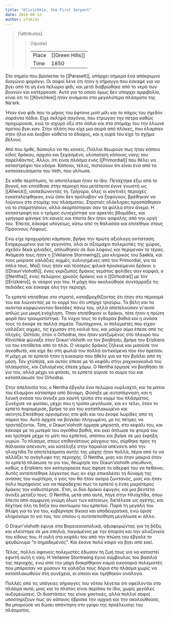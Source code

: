 ```yaml
---
title: "Klivichkie, the First Serpent"
date: 2016-08-12
author: sfakias
---
```


> [!attributes]
> 
> > [!quote]
> >
> > | | |
> > | --- | --- |
> > | Place | [[Green Hills]] |
> > | Time | 1850 |

Στο σημείο που βρίσκεται το [[Paraselt]], υπάρχει σήμερα ένα απόκρυμνο διαγώνιο
φαράγγι. Οι σοφοί λένε ότι ήταν η σήραγγα που έσκαψε για να βγει από τη γη ένα
πελώριο φίδι, και μετά διαβρώθηκε από το νερό των βουνών και κατέρρευσε. Αυτό
για το οποίο όμως δεν υπάρχει αμφιβολία, είναι ότι το [[Klivichkie]] ήταν ανάμεσα
στα μεγαλύτερα πλάσματα της Na'erk.

Ήταν ένα φίδι που το μήκος του έφτανε μισό μίλι και το πάχος του σχεδόν
σαράντα πόδια. Είχε σκληρά σαγόνια, που έτρωγαν την πέτρα καθώς προχωρούσε,
ενώ το ισχυρό οξύ στο σάλιο και στο στομάχι του την έλιωνε προτού βγει καν.
Στην πλάτη του είχε μια σειρά από πλάκες, που έλαμπαν στον ήλιο και έκοβαν
κάθετα το έδαφος, και η ουρά του είχε το σχήμα βέλους.

Από που ήρθε, δύσκολο να πει κανείς. Πολλοί θεωρούν πως ήταν κάποιο είδος
δράκου, αρχαίο και ξεχασμένο, υλοποίηση κάποιας νίκης του παρελθόντος. Άλλοι,
ότι είναι πλάσμα ενός [[Primordial]] που θέλει να καταστρέψει τον κόσμο. Κάποιοι,
τέλος, πιστεύουν ότι είναι ένα από τα κατασκευάσματα του Veth, που γλίτωσε.

Σε κάθε περίπτωση, το αποτέλεσμα ήταν το ίδιο. Πετάχτηκε έξω από το βουνό, και
επιτέθηκε στην περιοχή που μετέπειτα έγινε γνωστή ως [[Allwick]], ισοπεδώνοντάς τη.
Γρήγορα, όλες οι κοντινές περιοχές εγκαταλείφθηκαν, ενώ όσοι δεν πρόλαβαν να
ξεφύγουν, βρέθηκαν να λιώνουν στο στομάχι του πλάσματος. Στρατιές ολόκληρες
προσπάθησαν να το σταματήσουν, αλλά σκορπίστηκαν σαν τα φύλλα στον άνεμο. Η
καταστροφή και ο τρόμος συνεχίστηκε για αρκετές βδομάδες, και γρήγορα φάνηκε
ότι κανείς και τίποτα δεν ήταν ασφαλής από την οργή του. Έπειτα, έσκαψε
υπογείως, κάτω από τη θάλασσα και επιτέθηκε στους Πράσινους Λόφους.

Ενώ είχε προχωρήσει κάμποσο, βρήκε την πρώτη αξιόλογη αντίσταση. Ενημερωμένοι
για τα γεγονότα, όλοι οι αξιόμαχοι πολεμιστές της χώρας, σχεδόν δέκα χιλιάδες,
απλώθηκαν σε δυο λόφους και περίμεναν το τέρας. Ανάμεσά τους ήταν η [[Veilanne
Stοrmwing]], μια κληρικός του Saekla, και τους μοίρασε γαλάζιες αιχμές,
ευλογημένες από τον Primordial, για τα όπλα τους. Μαζί τους ήταν και τέσσερις
φιλικά προσκείμενοι δράκοι: o [[Draun'vlohoth]], ένας γκριζωπός δράκος γεμάτος
φολίδες σαν καρφιά, ο [[Nentha]], ένας πελώριος χρυσός δράκος και ο [[Orhodrai]] με
τον [[Erizkiero]], οι νεαροί γιοι του. Η μάχη που ακολούθησε συντάρραξε τις
πεδιάδες και έσκαψε όλη την περιοχή.

To ερπετό επιτέθηκε στο στρατό, καταβροχθίζοντας ότι ήταν στο πέρασμά του και
λιώνοντας με το κορμί του ότι υπήρχε τριγύρω. Τα βέλη και τα ακόντια
καρφώνονταν δεκάδες πάνω του, αλλά αποτελούσαν γι'αυτό απλώς μια μικρή
ενόχληση. Όταν επιτέθηκαν οι δράκοι, τότε ήταν η πρώτη φορά που τραυματίστηκε:
Τα νύχια τους το έγδαραν βαθιά και η ανάσα τους το έκαψε σε πολλά σημεία.
Ταυτόχρονα, οι πολεμιστές που είχαν γαλάζιες αιχμές, τις έχωσαν στη κοιλιά
του, και μαύρο αίμα έπεσε από τις πληγές. Ωστόσο, όταν ο Orhodrai, που ήταν
γατζωμένος στο πλευρό του Klivichkie φώναξε στον Draun'vlohoth να τον
βοηθήσει, βρήκε τον Erizkiero να του επιτίθεται από το πλάι. Ο νεαρός δράκος
ζήλευε και μισούσε τον αγκαθωτό, και είχε δει στη φωλιά του πολλά αντικείμενα
που του άρεσαν. Η μάχη με το ερπετό ήταν η ευκαιρία που ήθελε για να τον
βγάλει από τη μέση. Τον χτύπησε, και αυτός έπεσε με το κεφάλι στην
ραχοκοκκαλιά του πλάσματος, και ζαλισμένος έπεσε χάμω. Ο Nentha όρμησε να
βοηθήσει το γιο του, αλλά μέχρι να φτάσει, το ερπετό γύρισε το σώμα του και
καταπλάκωσε τον Orhodrai.

Στην απελπισία του, ο Nentha έβγαλε ένα πελώριο ουρλιαχτό, και τα μάτια του
έλαμψαν κάτασπρα από δύναμη. Φύσηξε με αυταπάρνηση, και η λευκή ανάσα του
άνοιξε μια καυτή τρύπα στο κορμί του πλάσματος. Συνέχισε να φυσάει, μέχρι που
η τρύπα μεγάλωσε, και εν τέλει, όταν το ερπετό παραμέρισε, βρήκε το γιο του
καταπλακωμένο και ακίνητο.Επιτέθηκε οργισμένος στο φίδι και του έκοψε λωρίδες
από τη σάρκα του. Αυτό άρχισε να βογκάει πληγωμένο, με τις πέτρες να
τραντάζονται. Τότε, ο Draun'vlohoth όρμησε μπροστά, στο κεφάλι του, και έσκαψε
με τα μυτερά του αγκάθια βαθιά, και εκεί άπλωσε τα φτερά του και τρύπησε μέχρι
το μάτι του ερπετού, απόπου και βγήκε σε μια έκρηξη υγρών. To πλασμα, στους
επιθανάτιους ρόγχους του, σύρθηκε προς τη θάλασσα απέναντι, και κατέληξε στην
παραλία απέναντι από την ηλιαχτίδα.Τα αποτελέσματα αυτής της μάχης ήταν πολλά,
πέρα από το να αλλάξει το ανάγλυφο της περιοχής. Ο Nentha, μιας και ήταν
μακριά όταν το ερπετό πλάκωσε το γιο του, θεώρησε τον Draun'vlohoth υπεύθυνο,
καθώς ο Erizkiero τον κατηγορούσε πως άφησε το αδερφό του να πεθάνει. Αυτός
αντεπιτέθηκε λέγοντας πως αν είχε επικαλέσει τη δύναμη της ανάσας του
νωρίτερα, ο γιος του θα ήταν ακόμα ζωντανός, μιας και ήταν πολύ περήφανος για
να παραδεχτεί πως το ερπετό η ένας μικρότερος δράκος τον καθυστέρησε. Έτσι, οι
δύο δράκοι έφυγαν, και μια βεντέτα άνοιξε μεταξύ τους. Ο Nentha, μετά από
αυτό, πήγε στην Ηλιαχτίδα, όπου έπειτα από σύμφωνη γνώμη όλων των κατοίκων,
διετέλεσε ως ηγέτης, και δέχτηκε όλη τη δόξα του σκοτωμού του ερπετού. Παρά τη
μεγάλη του θλίψη για το γιο του, κυβέρνησε δίκαια και υποδειγματικά, ενώ όρισε
κληρονόμο το γιο του, του οποίου η αυτοπεποίθηση μεγάλωσε κι άλλο.

O Draun'vlohoth έφυγε στα Βορειοανατολικά, αδιαφορώντας για τη δόξα, και
κλείστηκε σε μια σπηλιά, πικραμένος με την έπαρση και την αλαζονεία του είδους
του. Η ουλή στο κεφάλι του από την πτώση του έβγαλε το ψευδώνυμο "ο
σημαδεμένος". Και έκανε πολύ καιρό να βγει από εκεί.

Τέλος, πολλοί αφανείς πολεμιστές έδωσαν τη ζωή τους για να καταστεί εφικτή
αυτή η νίκη. Η Veilanne Stοrmwing έγινε σύμβουλος του βασιλιά της περιοχής,
ενώ από την μάχη διακρίθηκαν καμιά εικοσαριά πολεμιστές που μπόρεσαν να χώσουν
τα γαλάζια τους δόρια στο πλάσμα χωρίς να καταπλακωθούν στη συνέχεια, οι
οποίοι και τιμήθηκαν ανάλογα.

Πολλές από τις υπόγειες σήραγγες του νότου λέγεται ότι οφείλονται στο πλάσμα
αυτό, μιας και το πλάτος είναι περίπου το ίδιο, χωρίς μεγάλες αυξομειώσεις. Οι
διαστάσεις της είναι χαοτικές, αλλά πολλοί σοφοί υποστηρίζουν πως αν κάποιος
έβρισκε την αρχική και την ακολουθούσε, θα μπορούσε να δώσει απάντηση στο
γρίφο της προέλευσης του πλάσματος.

